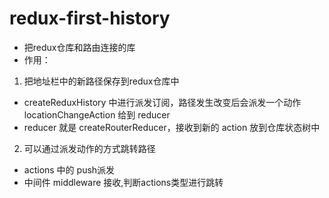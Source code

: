 # redux-first-history
- 把redux仓库和路由连接的库
- 作用：
1. 把地址栏中的新路径保存到redux仓库中
  - createReduxHistory 中进行派发订阅，路径发生改变后会派发一个动作 locationChangeAction 给到 reducer
  - reducer 就是 createRouterReducer，接收到新的 action 放到仓库状态树中
2. 可以通过派发动作的方式跳转路径
  - actions 中的 push派发
  - 中间件 middleware 接收,判断actions类型进行跳转